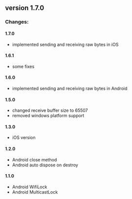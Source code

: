 ## version 1.7.0 ##

### Changes: ###
#### 1.7.0 ####
- implemented sending and receiving raw bytes in iOS
#### 1.6.1 ####
- some fixes
#### 1.6.0 ####
- implemented sending and receiving raw bytes in Android
#### 1.5.0 ####
- changed receive buffer size to 65507
- removed windows platform support
#### 1.3.0 ####
- iOS version
#### 1.2.0 ####
- Android close method
- Android auto dispose on destroy
#### 1.1.0 ####
- Android WifiLock
- Android MulticastLock
